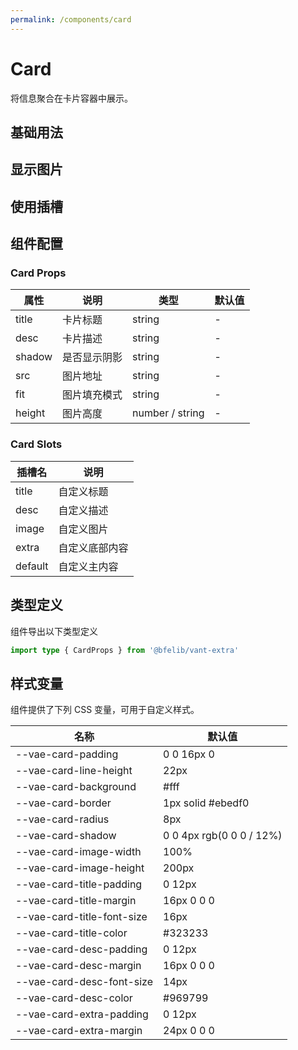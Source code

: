 ```yaml
---
permalink: /components/card
---
```


# Card

将信息聚合在卡片容器中展示。

## 基础用法

<demo src="./__demos__/basic.vue"></demo>

## 显示图片

<demo src="./__demos__/image.vue"></demo>

## 使用插槽

<demo src="./__demos__/slot.vue"></demo>

## 组件配置

### Card Props

| 属性   | 说明         | 类型            | 默认值 |
| ------ | ------------ | --------------- | ------ |
| title  | 卡片标题     | string          | -      |
| desc   | 卡片描述     | string          | -      |
| shadow | 是否显示阴影 | string          | -      |
| src    | 图片地址     | string          | -      |
| fit    | 图片填充模式 | string          | -      |
| height | 图片高度     | number / string | -      |

### Card Slots

| 插槽名  | 说明           |
| ------- | -------------- |
| title   | 自定义标题     |
| desc    | 自定义描述     |
| image   | 自定义图片     |
| extra   | 自定义底部内容 |
| default | 自定义主内容   |

## 类型定义

组件导出以下类型定义

```ts
import type { CardProps } from '@bfelib/vant-extra'
```

## 样式变量

组件提供了下列 CSS 变量，可用于自定义样式。

| 名称                       | 默认值                   |
| -------------------------- | ------------------------ |
| --vae-card-padding         | 0 0 16px 0               |
| --vae-card-line-height     | 22px                     |
| --vae-card-background      | #fff                     |
| --vae-card-border          | 1px solid #ebedf0        |
| --vae-card-radius          | 8px                      |
| --vae-card-shadow          | 0 0 4px rgb(0 0 0 / 12%) |
| --vae-card-image-width     | 100%                     |
| --vae-card-image-height    | 200px                    |
| --vae-card-title-padding   | 0 12px                   |
| --vae-card-title-margin    | 16px 0 0 0               |
| --vae-card-title-font-size | 16px                     |
| --vae-card-title-color     | #323233                  |
| --vae-card-desc-padding    | 0 12px                   |
| --vae-card-desc-margin     | 16px 0 0 0               |
| --vae-card-desc-font-size  | 14px                     |
| --vae-card-desc-color      | #969799                  |
| --vae-card-extra-padding   | 0 12px                   |
| --vae-card-extra-margin    | 24px 0 0 0               |
